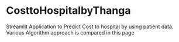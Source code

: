 # CosttoHospitalbyThanga

Streamlit Application to Predict Cost to hospital by using patient data. 
Various Algorithm approach is compared in this page
